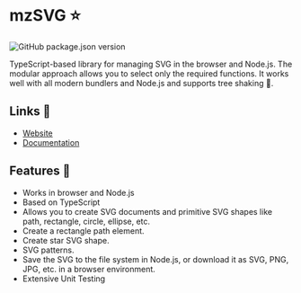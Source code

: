 # mzSVG ⭐

![GitHub package.json version](https://img.shields.io/github/package-json/v/mzusin/mz-svg)

TypeScript-based library for managing SVG in the browser and Node.js. The modular approach allows you to select only the required functions. It works well with all modern bundlers and Node.js and supports tree shaking 🌲.

## Links 🔗
- [Website](https://svg.mzsoft.org)
- [Documentation](https://svg.mzsoft.org/pages/typescript-usage.html)

## Features 🚀
- Works in browser and Node.js
- Based on TypeScript
- Allows you to create SVG documents and primitive SVG shapes like path, rectangle, circle, ellipse, etc.
- Create a rectangle path element.
- Create star SVG shape.
- SVG patterns.
- Save the SVG to the file system in Node.js, or download it as SVG, PNG, JPG, etc. in a browser environment.
- Extensive Unit Testing